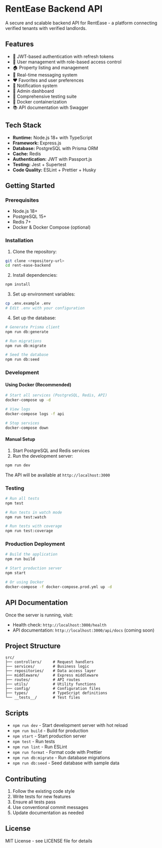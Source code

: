 # RentEase Backend API

A secure and scalable backend API for RentEase - a platform connecting verified tenants with verified landlords.

## Features

- 🔐 JWT-based authentication with refresh tokens
- 👥 User management with role-based access control
- 🏠 Property listing and management
- 💬 Real-time messaging system
- ❤️ Favorites and user preferences
- 🔔 Notification system
- 📱 Admin dashboard
- 🧪 Comprehensive testing suite
- 🐳 Docker containerization
- 📚 API documentation with Swagger

## Tech Stack

- **Runtime:** Node.js 18+ with TypeScript
- **Framework:** Express.js
- **Database:** PostgreSQL with Prisma ORM
- **Cache:** Redis
- **Authentication:** JWT with Passport.js
- **Testing:** Jest + Supertest
- **Code Quality:** ESLint + Prettier + Husky

## Getting Started

### Prerequisites

- Node.js 18+
- PostgreSQL 15+
- Redis 7+
- Docker & Docker Compose (optional)

### Installation

1. Clone the repository:
```bash
git clone <repository-url>
cd rent-ease-backend
```

2. Install dependencies:
```bash
npm install
```

3. Set up environment variables:
```bash
cp .env.example .env
# Edit .env with your configuration
```

4. Set up the database:
```bash
# Generate Prisma client
npm run db:generate

# Run migrations
npm run db:migrate

# Seed the database
npm run db:seed
```

### Development

#### Using Docker (Recommended)

```bash
# Start all services (PostgreSQL, Redis, API)
docker-compose up -d

# View logs
docker-compose logs -f api

# Stop services
docker-compose down
```

#### Manual Setup

1. Start PostgreSQL and Redis services
2. Run the development server:
```bash
npm run dev
```

The API will be available at `http://localhost:3000`

### Testing

```bash
# Run all tests
npm test

# Run tests in watch mode
npm run test:watch

# Run tests with coverage
npm run test:coverage
```

### Production Deployment

```bash
# Build the application
npm run build

# Start production server
npm start

# Or using Docker
docker-compose -f docker-compose.prod.yml up -d
```

## API Documentation

Once the server is running, visit:
- Health check: `http://localhost:3000/health`
- API documentation: `http://localhost:3000/api/docs` (coming soon)

## Project Structure

```
src/
├── controllers/     # Request handlers
├── services/        # Business logic
├── repositories/    # Data access layer
├── middleware/      # Express middleware
├── routes/          # API routes
├── utils/           # Utility functions
├── config/          # Configuration files
├── types/           # TypeScript definitions
└── __tests__/       # Test files
```

## Scripts

- `npm run dev` - Start development server with hot reload
- `npm run build` - Build for production
- `npm start` - Start production server
- `npm test` - Run tests
- `npm run lint` - Run ESLint
- `npm run format` - Format code with Prettier
- `npm run db:migrate` - Run database migrations
- `npm run db:seed` - Seed database with sample data

## Contributing

1. Follow the existing code style
2. Write tests for new features
3. Ensure all tests pass
4. Use conventional commit messages
5. Update documentation as needed

## License

MIT License - see LICENSE file for details